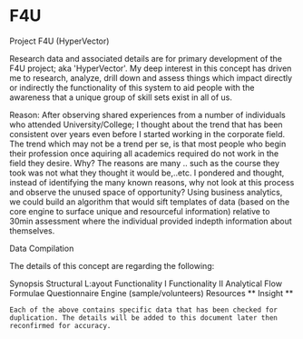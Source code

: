 # F4U
Project F4U (HyperVector)

Research data and associated details are for primary development of the F4U project; aka 'HyperVector'. My deep interest in this concept has driven me to research, analyze, drill down and assess things which impact directly or indirectly the functionality of this system to aid people with the awareness that a unique group of skill sets exist in all of us.

Reason: After observing shared experiences from a number of individuals who attended University/College; I thought about the trend that has been consistent over years even before I started working in the corporate field. The trend which may not be a trend per se, is that most people who begin their profession once aquiring all academics required do not work in the field they desire. Why? The reasons are many .. such as the course they took was not what they thought it would be,..etc. I pondered and thought, instead of identifying the many known reasons, why not look at this process and observe the unused space of opportunity?
Using business analytics, we could build an algorithm that would sift templates of data (based on the core engine to surface unique and resourceful information) relative to 30min assessment where the individual provided indepth information about themselves.

Data Compilation

  The details of this concept are regarding the following:
  
  Synopsis
  Structural L:ayout
  Functionality I
  Functionality II
  Analytical Flow
  Formulae
  Questionnaire Engine (sample/volunteers)
  Resources
  ** Insight **
  
  
    Each of the above contains specific data that has been checked for duplication. The details will be added to this document later then reconfirmed for accuracy. 
  
  
  



 

